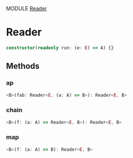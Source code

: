 MODULE [Reader](https://github.com/gcanti/fp-ts/blob/master/src/Reader.ts)
# Reader

```ts
constructor(readonly run: (e: E) => A) {}
```
## Methods

### ap
```ts
<B>(fab: Reader<E, (a: A) => B>): Reader<E, B> 
```
### chain
```ts
<B>(f: (a: A) => Reader<E, B>): Reader<E, B> 
```
### map
```ts
<B>(f: (a: A) => B): Reader<E, B> 
```
